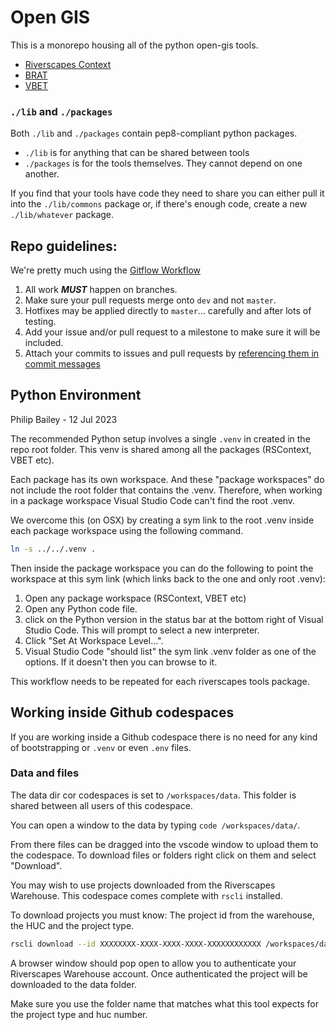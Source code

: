 # Open GIS

This is a monorepo housing all of the python open-gis tools.

* [Riverscapes Context](./packages/rscontext)
* [BRAT](./packages/brat)
* [VBET](./packages/vbet)

### `./lib` and `./packages`

Both `./lib` and `./packages` contain pep8-compliant python packages. 

* `./lib` is for anything that can be shared between tools
* `./packages` is for the tools themselves. They cannot depend on one another. 

If you find that your tools have code they need to share you can either pull it into the `./lib/commons` package or, if there's enough code, create a new `./lib/whatever` package.

## Repo guidelines:

We're pretty much using the [Gitflow Workflow](https://www.atlassian.com/git/tutorials/comparing-workflows/gitflow-workflow)

1. All work ***MUST*** happen on branches. 
2. Make sure your pull requests merge onto `dev` and not `master`.
3. Hotfixes may be applied directly to `master`... carefully and after lots of testing.
4. Add your issue and/or pull request to a milestone to make sure it will be included.
5. Attach your commits to issues and pull requests by [referencing them in commit messages](https://docs.github.com/en/enterprise/2.16/user/github/managing-your-work-on-github/closing-issues-using-keywords)

## Python Environment

Philip Bailey - 12 Jul 2023

The recommended Python setup involves a single `.venv` in created in the repo root folder. This venv is shared among all the packages (RSContext, VBET etc).

Each package has its own workspace. And these "package workspaces" do not include the root folder that contains the .venv. Therefore, when working in a package workspace Visual Studio Code can't find the root .venv.

We overcome this (on OSX) by creating a sym link to the root .venv inside each package workspace using the following command.

```sh
ln -s ../../.venv .
```

Then inside the package workspace you can do the following to point the workspace at this sym link (which links back to the one and only root .venv):

1. Open any package workspace (RSContext, VBET etc)
1. Open any Python code file.
1. click on the Python version in the status bar at the bottom right of Visual Studio Code. This will prompt to select a new interpreter.
1. Click "Set At Workspace Level...".
1. Visual Studio Code "should list" the sym link .venv folder as one of the options. If it doesn't then you can browse to it.

This workflow needs to be repeated for each riverscapes tools package.


## Working inside Github codespaces

If you are working inside a Github codespace there is no need for any kind of bootstrapping or `.venv` or even `.env` files. 

### Data and files

The data dir cor codespaces is set to `/workspaces/data`. This folder is shared between all users of this codespace.

You can open a window to the data by typing `code /workspaces/data/`.

From there files can be dragged into the vscode window to upload them to the codespace. To download files or folders right click on them and select "Download".

You may wish to use projects downloaded from the Riverscapes Warehouse. This codespace comes complete with `rscli` installed. 

To download projects you must know: The project id from the warehouse, the HUC and the project type. 

```bash
rscli download --id XXXXXXXX-XXXX-XXXX-XXXX-XXXXXXXXXXXX /workspaces/data/rs_context/17060304
```

A browser window should pop open to allow you to authenticate your Riverscapes Warehouse account. Once authenticated the project will be downloaded to the data folder.

Make sure you use the folder name that matches what this tool expects for the project type and huc number.